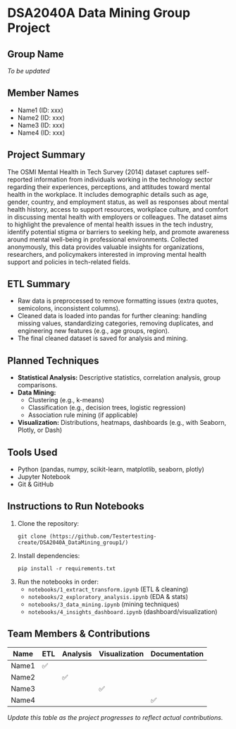 # DSA2040A Data Mining Group Project

## Group Name
*To be updated*

## Member Names
- Name1 (ID: xxx)
- Name2 (ID: xxx)
- Name3 (ID: xxx)
- Name4 (ID: xxx)

## Project Summary
The OSMI Mental Health in Tech Survey (2014) dataset captures self-reported information from individuals working in the technology sector regarding their experiences, perceptions, and attitudes toward mental health in the workplace. It includes demographic details such as age, gender, country, and employment status, as well as responses about mental health history, access to support resources, workplace culture, and comfort in discussing mental health with employers or colleagues. The dataset aims to highlight the prevalence of mental health issues in the tech industry, identify potential stigma or barriers to seeking help, and promote awareness around mental well-being in professional environments. Collected anonymously, this data provides valuable insights for organizations, researchers, and policymakers interested in improving mental health support and policies in tech-related fields.

## ETL Summary
- Raw data is preprocessed to remove formatting issues (extra quotes, semicolons, inconsistent columns).
- Cleaned data is loaded into pandas for further cleaning: handling missing values, standardizing categories, removing duplicates, and engineering new features (e.g., age groups, region).
- The final cleaned dataset is saved for analysis and mining.

## Planned Techniques
- **Statistical Analysis:** Descriptive statistics, correlation analysis, group comparisons.
- **Data Mining:**
  - Clustering (e.g., k-means)
  - Classification (e.g., decision trees, logistic regression)
  - Association rule mining (if applicable)
- **Visualization:** Distributions, heatmaps, dashboards (e.g., with Seaborn, Plotly, or Dash)

## Tools Used
- Python (pandas, numpy, scikit-learn, matplotlib, seaborn, plotly)
- Jupyter Notebook
- Git & GitHub

## Instructions to Run Notebooks
1. Clone the repository:
   ```
   git clone (https://github.com/Testertesting-create/DSA2040A_DataMining_group1/)
   ```
2. Install dependencies:
   ```
   pip install -r requirements.txt
   ```
3. Run the notebooks in order:
   - `notebooks/1_extract_transform.ipynb` (ETL & cleaning)
   - `notebooks/2_exploratory_analysis.ipynb` (EDA & stats)
   - `notebooks/3_data_mining.ipynb` (mining techniques)
   - `notebooks/4_insights_dashboard.ipynb` (dashboard/visualization)

## Team Members & Contributions
| Name   | ETL | Analysis | Visualization | Documentation |
|--------|-----|----------|---------------|---------------|
| Name1  | ✅  |          |               |               |
| Name2  |     | ✅        |               |               |
| Name3  |     |          | ✅             |               |
| Name4  |     |          |               | ✅             |

*Update this table as the project progresses to reflect actual contributions.*
